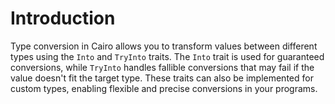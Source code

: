 # Introduction

Type conversion in Cairo allows you to transform values between different types using the `Into` and `TryInto` traits.
The `Into` trait is used for guaranteed conversions, while `TryInto` handles fallible conversions that may fail if the value doesn't fit the target type.
These traits can also be implemented for custom types, enabling flexible and precise conversions in your programs.
